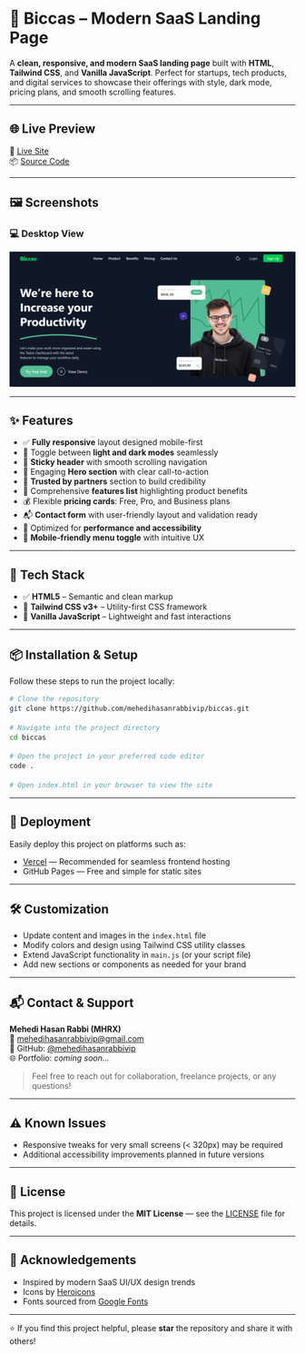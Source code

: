 
# 🚀 Biccas – Modern SaaS Landing Page

A **clean, responsive, and modern SaaS landing page** built with **HTML**, **Tailwind CSS**, and **Vanilla JavaScript**. Perfect for startups, tech products, and digital services to showcase their offerings with style, dark mode, pricing plans, and smooth scrolling features.

---

## 🌐 Live Preview

🔗 [Live Site](https://your-live-site.vercel.app)  
📦 [Source Code](https://github.com/mehedihasanrabbivip/biccas)

---

## 🖼️ Screenshots

### 💻 Desktop View  
![Desktop Screenshot](/images/Biccas.png)

---

## ✨ Features

- ✅ **Fully responsive** layout designed mobile-first  
- 🌙 Toggle between **light and dark modes** seamlessly  
- 🧭 **Sticky header** with smooth scrolling navigation  
- 📣 Engaging **Hero section** with clear call-to-action  
- 💼 **Trusted by partners** section to build credibility  
- 🧩 Comprehensive **features list** highlighting product benefits  
- 💰 Flexible **pricing cards**: Free, Pro, and Business plans  
- 📬 **Contact form** with user-friendly layout and validation ready  
- 🎯 Optimized for **performance and accessibility**  
- 📱 **Mobile-friendly menu toggle** with intuitive UX  

---

## 🔧 Tech Stack

- ✅ **HTML5** – Semantic and clean markup  
- 🎨 **Tailwind CSS v3+** – Utility-first CSS framework  
- 🧠 **Vanilla JavaScript** – Lightweight and fast interactions  

---

## 📦 Installation & Setup

Follow these steps to run the project locally:

```bash
# Clone the repository
git clone https://github.com/mehedihasanrabbivip/biccas.git

# Navigate into the project directory
cd biccas

# Open the project in your preferred code editor
code .

# Open index.html in your browser to view the site
```

---

## 🚀 Deployment

Easily deploy this project on platforms such as:

- [Vercel](https://vercel.com) — Recommended for seamless frontend hosting  
- GitHub Pages — Free and simple for static sites  

---

## 🛠️ Customization

- Update content and images in the `index.html` file  
- Modify colors and design using Tailwind CSS utility classes  
- Extend JavaScript functionality in `main.js` (or your script file)  
- Add new sections or components as needed for your brand  

---

## 📬 Contact & Support

**Mehedi Hasan Rabbi (MHRX)**  
📧 [mehedihasanrabbivip@gmail.com](mailto:mehedihasanrabbivip@gmail.com)  
🐙 GitHub: [@mehedihasanrabbivip](https://github.com/mehedihasanrabbivip)  
🌐 Portfolio: _coming soon..._

> Feel free to reach out for collaboration, freelance projects, or any questions!

---

## ⚠️ Known Issues

- Responsive tweaks for very small screens (< 320px) may be required  
- Additional accessibility improvements planned in future versions  

---

## 📝 License

This project is licensed under the **MIT License** — see the [LICENSE](LICENSE) file for details.

---

## 🙌 Acknowledgements

- Inspired by modern SaaS UI/UX design trends  
- Icons by [Heroicons](https://heroicons.com)  
- Fonts sourced from [Google Fonts](https://fonts.google.com)  

---

⭐ If you find this project helpful, please **star** the repository and share it with others!
